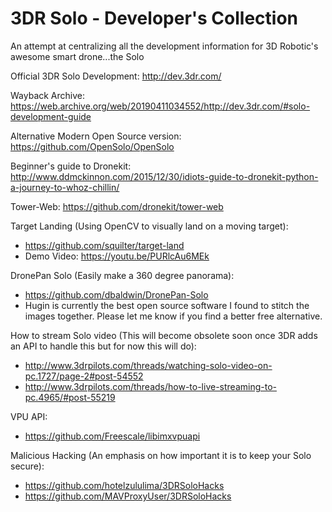 # 3DR Solo - Developer's Collection
An attempt at centralizing all the development information for 3D Robotic's awesome smart drone...the Solo


Official 3DR Solo Development:
http://dev.3dr.com/

Wayback Archive:
https://web.archive.org/web/20190411034552/http://dev.3dr.com/#solo-development-guide

Alternative Modern Open Source version:
https://github.com/OpenSolo/OpenSolo 

Beginner's guide to Dronekit:
http://www.ddmckinnon.com/2015/12/30/idiots-guide-to-dronekit-python-a-journey-to-whoz-chillin/

Tower-Web:
https://github.com/dronekit/tower-web

Target Landing (Using OpenCV to visually land on a moving target):
- https://github.com/squilter/target-land
- Demo Video: https://youtu.be/PURlcAu6MEk

DronePan Solo (Easily make a 360 degree panorama):
- https://github.com/dbaldwin/DronePan-Solo
- Hugin is currently the best open source software I found to stitch the images together. Please let me know if you find a better free alternative.

How to stream Solo video (This will become obsolete soon once 3DR adds an API to handle this but for now this will do):
- http://www.3drpilots.com/threads/watching-solo-video-on-pc.1727/page-2#post-54552
- http://www.3drpilots.com/threads/how-to-live-streaming-to-pc.4965/#post-55219

VPU API:
- https://github.com/Freescale/libimxvpuapi

Malicious Hacking (An emphasis on how important it is to keep your Solo secure):
- https://github.com/hotelzululima/3DRSoloHacks
- https://github.com/MAVProxyUser/3DRSoloHacks



